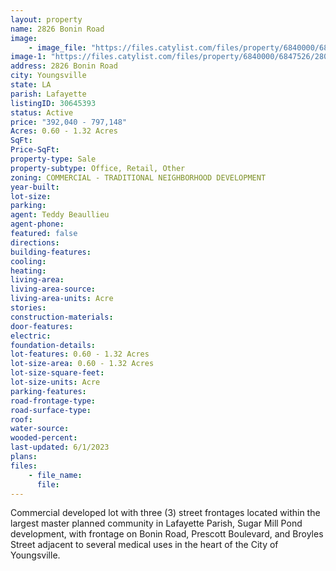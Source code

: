 ```yaml
---
layout: property
name: 2826 Bonin Road
image:
    - image_file: "https://files.catylist.com/files/property/6840000/6847526/raw_28012460_Plat___2826_Bonin_Rd___Teddy.pdf.pdf"
image-1: "https://files.catylist.com/files/property/6840000/6847526/28011561_Aerial_2___2826_Bonin_Rd___Teddy.png"
address: 2826 Bonin Road
city: Youngsville
state: LA
parish: Lafayette
listingID: 30645393
status: Active
price: "392,040 - 797,148"
Acres: 0.60 - 1.32 Acres
SqFt:
Price-SqFt:
property-type: Sale
property-subtype: Office, Retail, Other
zoning: COMMERCIAL - TRADITIONAL NEIGHBORHOOD DEVELOPMENT
year-built:
lot-size:
parking:
agent: Teddy Beaullieu
agent-phone:
featured: false
directions:
building-features:
cooling:
heating:
living-area:
living-area-source:
living-area-units: Acre
stories:
construction-materials:
door-features:
electric:
foundation-details:
lot-features: 0.60 - 1.32 Acres
lot-size-area: 0.60 - 1.32 Acres
lot-size-square-feet:
lot-size-units: Acre
parking-features:
road-frontage-type:
road-surface-type:
roof:
water-source:
wooded-percent:
last-updated: 6/1/2023
plans:
files:
    - file_name:
      file:
---
```

Commercial developed lot with three (3) street frontages located within the largest master planned community in Lafayette Parish, Sugar Mill Pond development, with frontage on Bonin Road, Prescott Boulevard, and Broyles Street adjacent to several medical uses in the heart of the City of Youngsville.
